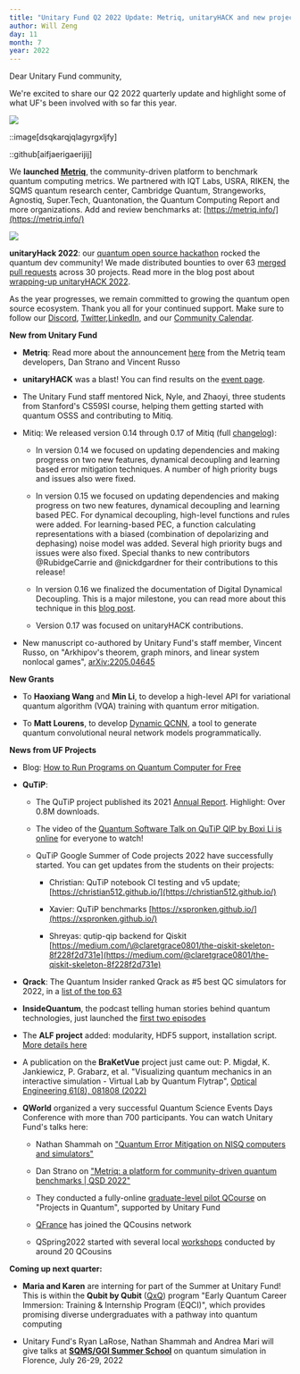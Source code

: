 ```yaml
---
title: "Unitary Fund Q2 2022 Update: Metriq, unitaryHACK and new projects!"
author: Will Zeng
day: 11
month: 7
year: 2022
---
```


Dear Unitary Fund community,

We're excited to share our Q2 2022 quarterly update and highlight some
of what UF's been involved with so far this year.

![](../../images/metriq_logo_primary_blue_inverted.png)

::image[dsqkarqjqlagyrgxljfy]

::github[aifjaerigaerijij]

We **launched
[Metriq](https://unitary.fund/posts/metriq_release.html)**, the
community-driven platform to benchmark quantum computing metrics. We
partnered with IQT Labs, USRA, RIKEN, the SQMS quantum research center,
Cambridge Quantum, Strangeworks, Agnostiq, Super.Tech, Quantonation, the
Quantum Computing Report and more organizations. Add and review
benchmarks at: [https://metriq.info/](https://metriq.info/)

![](../../images/unitaryhack_2022.png)

**unitaryHack 2022**: our [quantum open source
hackathon](https://unitaryhack.dev/) rocked the quantum dev
community! We made distributed bounties to over 63 [merged pull
requests](https://unitaryhack.dev/bounties/) across 30 projects.
Read more in the blog post about [wrapping-up unitaryHACK
2022](https://unitary.fund/posts/2022_unitaryhack_wrapup.html).

As the year progresses, we remain committed to growing the quantum open
source ecosystem. Thank you all for your continued support. Make sure to
follow our [Discord](https://discord.com/invite/JqVGmpkP96),
[Twitter](https://twitter.com/unitaryfund),[LinkedIn](https://www.linkedin.com/company/unitary-fund/),
and our [Community
Calendar](https://calendar.google.com/calendar/u/0/embed?src=c_mgqdq6hj2isi4d6h467kfqvg60@group.calendar.google.com).

**New from Unitary Fund**

- **Metriq**: Read more about the announcement
    [here](https://unitary.fund/posts/metriq_release.html) from
    the Metriq team developers, Dan Strano and Vincent Russo

- **unitaryHACK** was a blast! You can find results on the [event
    page](https://unitaryhack.dev/results/).

- The Unitary Fund staff mentored Nick, Nyle, and Zhaoyi, three
    students from Stanford's CS59SI course, helping them getting
    started with quantum OSSS and contributing to Mitiq.

- Mitiq: We released version 0.14 through 0.17 of Mitiq (full
    [changelog](https://mitiq.readthedocs.io/en/latest/changelog.html)):

    - In version 0.14 we focused on updating dependencies and making
        progress on two new features, dynamical decoupling and
        learning based error mitigation techniques. A number of high
        priority bugs and issues also were fixed.

    - In version 0.15 we focused on updating dependencies and making
        progress on two new features, dynamical decoupling and
        learning based PEC. For dynamical decoupling, high-level
        functions and rules were added. For learning-based PEC, a
        function calculating representations with a biased
        (combination of depolarizing and dephasing) noise model was
        added. Several high priority bugs and issues were also fixed.
        Special thanks to new contributors \@RubidgeCarrie and
        \@nickdgardner for their contributions to this release!

    - In version 0.16 we finalized the documentation of Digital
        Dynamical Decoupling. This is a major milestone, you can read
        more about this technique in this [blog
        post](https://unitary.fund/posts/2022_dynamical_decoupling_in_mitiq.html).

    - Version 0.17 was focused on unitaryHACK contributions.

- New manuscript co-authored by Unitary Fund's staff member, Vincent
    Russo, on "Arkhipov\'s theorem, graph minors, and linear system
    nonlocal games",
    [arXiv:2205.04645](https://arxiv.org/abs/2205.04645)

**New Grants**

- To **Haoxiang Wang** and **Min Li**, to develop a high-level API for
    variational quantum algorithm (VQA) training with quantum error
    mitigation.

- To **Matt Lourens**, to develop [Dynamic
    QCNN](https://github.com/matt-lourens/dynamic-qcnn), a tool
    to generate quantum convolutional neural network models
    programmatically.

**News from UF Projects**

- Blog: [How to Run Programs on Quantum Computer for
    Free](https://unitary.fund/posts/2022_free_qpu_access.html)

- **QuTiP**:

    - The QuTiP project published its 2021 [Annual
        Report](https://unitary.fund/posts/qutip_2021_annual_report.html).
        Highlight: Over 0.8M downloads.

    - The video of the [Quantum Software Talk on QuTiP QIP by Boxi Li
        is online](https://www.youtube.com/watch?v=-q5a38Pw7Rg)
        for everyone to watch!

    - QuTiP Google Summer of Code projects 2022 have successfully
        started. You can get updates from the students on their
        projects:

        - Christian: QuTiP notebook CI testing and v5 update;
            [https://christian512.github.io/](https://christian512.github.io/)

        - Xavier: QuTiP benchmarks
            [https://xspronken.github.io/](https://xspronken.github.io/)

        - Shreyas: qutip-qip backend for Qiskit
            [https://medium.com/\@claretgrace0801/the-qiskit-skeleton-8f228f2d731e](https://medium.com/@claretgrace0801/the-qiskit-skeleton-8f228f2d731e)

- **Qrack**: The Quantum Insider ranked Qrack as \#5 best QC
    simulators for 2022, in a [list of the top
    63](https://thequantuminsider.com/2022/06/14/top-63-quantum-computer-simulators-for-2022/)

- **InsideQuantum**, the podcast telling human stories behind quantum
    technologies, just launched the [first two
    episodes](https://twitter.com/insideqm/status/1543920210314510337)

- The **ALF project** added: modularity, HDF5 support, installation
    script. [More details
    here](https://gitpages.physik.uni-wuerzburg.de/ALF/ALF_Webpage/news/2022-06-24-alf-2.3-release/)

- A publication on the **BraKetVue** project just came out: P.
    Migdał, K. Jankiewicz, P. Grabarz, et al. \"Visualizing quantum
    mechanics in an interactive simulation - Virtual Lab by Quantum
    Flytrap\", [Optical Engineering 61(8),
    081808 (2022)](https://doi.org/10.1117/1.OE.61.8.081808)

- **QWorld** organized a very successful Quantum Science Events Days Conference with more than 700 participants. You can watch Unitary Fund's talks here:

    - Nathan Shammah on [\"Quantum Error Mitigation on NISQ computers and simulators"](https://www.youtube.com/watch?v=_6WXiVlXTS8&list=PLgBKT5Ye3MFQmzLkTj_vPleIAP4dxeyP6&index=1)

    - Dan Strano on [\"Metriq: a platform for community-driven
        quantum benchmarks \| QSD
        2022\"](https://www.youtube.com/watch?v=R6FV-x7gKdk&list=PLgBKT5Ye3MFQmzLkTj_vPleIAP4dxeyP6&index=20)

    - They conducted a fully-online [graduate-level pilot QCourse](https://qworld.net/qcourse570-1/) on "Projects in Quantum", supported by Unitary Fund

    - [QFrance](https://qworld.net/qfrance) has joined the QCousins network

    - QSpring2022 started with several local [workshops](https://qworld.net/qspring2022/) conducted by around 20 QCousins

**Coming up next quarter:**

- **Maria and Karen** are interning for part of the Summer at Unitary Fund! This is within the **Qubit by Qubit** ([QxQ](https://www.qubitbyqubit.org/)) program "Early Quantum Career Immersion: Training & Internship Program (EQCI)", which provides promising diverse undergraduates with a pathway into quantum computing

- Unitary Fund's Ryan LaRose, Nathan Shammah and Andrea Mari will give talks at [**SQMS/GGI Summer School**](https://www.ggi.infn.it/showevent.pl?id=436) on quantum simulation in Florence, July 26-29, 2022